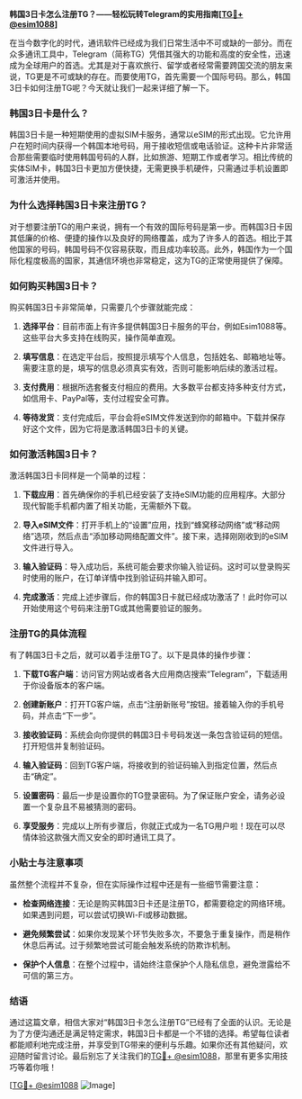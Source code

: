 **韩国3日卡怎么注册TG？——轻松玩转Telegram的实用指南[[TG💪+ @esim1088](https://t.me/s/esim1088)]**

在当今数字化的时代，通讯软件已经成为我们日常生活中不可或缺的一部分。而在众多通讯工具中，Telegram（简称TG）凭借其强大的功能和高度的安全性，迅速成为全球用户的首选。尤其是对于喜欢旅行、留学或者经常需要跨国交流的朋友来说，TG更是不可或缺的存在。而要使用TG，首先需要一个国际号码。那么，韩国3日卡如何注册TG呢？今天就让我们一起来详细了解一下。

### 韩国3日卡是什么？

韩国3日卡是一种短期使用的虚拟SIM卡服务，通常以eSIM的形式出现。它允许用户在短时间内获得一个韩国本地号码，用于接收短信或电话验证。这种卡片非常适合那些需要临时使用韩国号码的人群，比如旅游、短期工作或者学习。相比传统的实体SIM卡，韩国3日卡更加方便快捷，无需更换手机硬件，只需通过手机设置即可激活并使用。

### 为什么选择韩国3日卡来注册TG？

对于想要注册TG的用户来说，拥有一个有效的国际号码是第一步。而韩国3日卡因其低廉的价格、便捷的操作以及良好的网络覆盖，成为了许多人的首选。相比于其他国家的号码，韩国号码不仅容易获取，而且成功率较高。此外，韩国作为一个国际化程度极高的国家，其通信环境也非常稳定，这为TG的正常使用提供了保障。

### 如何购买韩国3日卡？

购买韩国3日卡非常简单，只需要几个步骤就能完成：

1. **选择平台**：目前市面上有许多提供韩国3日卡服务的平台，例如Esim1088等。这些平台大多支持在线购买，操作简单直观。
   
2. **填写信息**：在选定平台后，按照提示填写个人信息，包括姓名、邮箱地址等。需要注意的是，填写的信息必须真实有效，否则可能影响后续的激活过程。

3. **支付费用**：根据所选套餐支付相应的费用。大多数平台都支持多种支付方式，如信用卡、PayPal等，支付过程安全可靠。

4. **等待发货**：支付完成后，平台会将eSIM文件发送到你的邮箱中。下载并保存好这个文件，因为它将是激活韩国3日卡的关键。

### 如何激活韩国3日卡？

激活韩国3日卡同样是一个简单的过程：

1. **下载应用**：首先确保你的手机已经安装了支持eSIM功能的应用程序。大部分现代智能手机都内置了相关功能，无需额外下载。

2. **导入eSIM文件**：打开手机上的“设置”应用，找到“蜂窝移动网络”或“移动网络”选项，然后点击“添加移动网络配置文件”。接下来，选择刚刚收到的eSIM文件进行导入。

3. **输入验证码**：导入成功后，系统可能会要求你输入验证码。这时可以登录购买时使用的账户，在订单详情中找到验证码并输入即可。

4. **完成激活**：完成上述步骤后，你的韩国3日卡就已经成功激活了！此时你可以开始使用这个号码来注册TG或其他需要验证的服务。

### 注册TG的具体流程

有了韩国3日卡之后，就可以着手注册TG了。以下是具体的操作步骤：

1. **下载TG客户端**：访问官方网站或者各大应用商店搜索“Telegram”，下载适用于你设备版本的客户端。

2. **创建新账户**：打开TG客户端，点击“注册新账号”按钮。接着输入你的手机号码，并点击“下一步”。

3. **接收验证码**：系统会向你提供的韩国3日卡号码发送一条包含验证码的短信。打开短信并复制验证码。

4. **输入验证码**：回到TG客户端，将接收到的验证码输入到指定位置，然后点击“确定”。

5. **设置密码**：最后一步是设置你的TG登录密码。为了保证账户安全，请务必设置一个复杂且不易被猜测的密码。

6. **享受服务**：完成以上所有步骤后，你就正式成为一名TG用户啦！现在可以尽情体验这款强大而又安全的即时通讯工具了。

### 小贴士与注意事项

虽然整个流程并不复杂，但在实际操作过程中还是有一些细节需要注意：

- **检查网络连接**：无论是购买韩国3日卡还是注册TG，都需要稳定的网络环境。如果遇到问题，可以尝试切换Wi-Fi或移动数据。
  
- **避免频繁尝试**：如果你发现某个环节失败多次，不要急于重复操作，而是稍作休息后再试。过于频繁地尝试可能会触发系统的防欺诈机制。

- **保护个人信息**：在整个过程中，请始终注意保护个人隐私信息，避免泄露给不可信的第三方。

### 结语

通过这篇文章，相信大家对“韩国3日卡怎么注册TG”已经有了全面的认识。无论是为了方便沟通还是满足特定需求，韩国3日卡都是一个不错的选择。希望每位读者都能顺利地完成注册，并享受到TG带来的便利与乐趣。如果你还有其他疑问，欢迎随时留言讨论。最后别忘了关注我们的[TG💪+ @esim1088](https://t.me/s/esim1088)，那里有更多实用技巧等着你哦！

[[TG💪+ @esim1088](https://t.me/s/esim1088) ![Image](https://i.postimg.cc/4NQfJmqS/Snipaste-2025-05-13-00-14-12.png)]